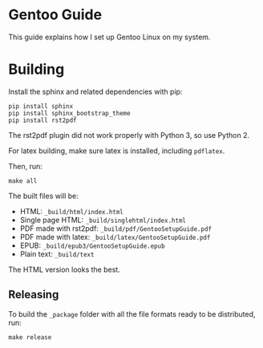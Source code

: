 # Gentoo Guide

This guide explains how I set up Gentoo Linux on my system.

# Building

Install the sphinx and related dependencies with pip:
```
pip install sphinx
pip install sphinx_bootstrap_theme
pip install rst2pdf
```
The rst2pdf plugin did not work properly with Python 3, so use Python 2.

For latex building, make sure latex is installed, including `pdflatex`.

Then, run:
```
make all
```

The built files will be:
* HTML: `_build/html/index.html`
* Single page HTML: `_build/singlehtml/index.html`
* PDF made with rst2pdf: `_build/pdf/GentooSetupGuide.pdf`
* PDF made with latex: `_build/latex/GentooSetupGuide.pdf`
* EPUB: `_build/epub3/GentooSetupGuide.epub`
* Plain text: `_build/text`

The HTML version looks the best.

## Releasing
To build the `_package` folder with all the file formats ready to be distributed, run:
```
make release
```
